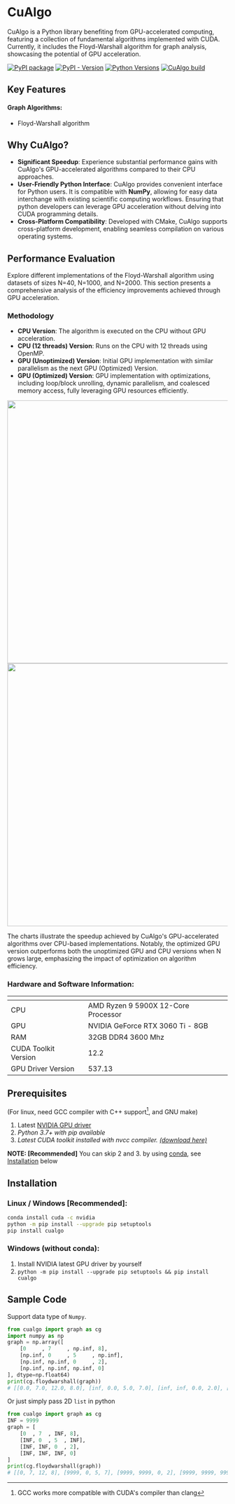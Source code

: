 # CuAlgo

CuAlgo is a Python library benefiting from GPU-accelerated computing, featuring a collection of fundamental algorithms implemented with CUDA. Currently, it includes the Floyd-Warshall algorithm for graph analysis, showcasing the potential of GPU acceleration.

[![PyPI package](https://repology.org/badge/version-for-repo/pypi/python:cualgo.svg?header=lastest%20version)](https://repology.org/project/python:cualgo/versions) [![PyPI - Version](https://img.shields.io/pypi/v/cualgo)](https://pypi.org/project/cualgo/) [![Python Versions](https://img.shields.io/pypi/pyversions/cualgo.svg)](https://pypi.org/project/cualgo/) [![CuAlgo build](https://github.com/anderson101866/cualgo/actions/workflows/python-app.yml/badge.svg)](https://github.com/anderson101866/cualgo/actions/workflows/python-app.yml)

## Key Features
#### Graph Algorithms: 
 - Floyd-Warshall algorithm

## Why CuAlgo?

- **Significant Speedup**: Experience substantial performance gains with CuAlgo's GPU-accelerated algorithms compared to their CPU approaches.
- **User-Friendly Python Interface**: CuAlgo provides convenient interface for Python users. It is compatible with **NumPy**, allowing for easy data interchange with existing scientific computing workflows. Ensuring that python developers can leverage GPU acceleration without delving into CUDA programming details.
- **Cross-Platform Compatibility**: Developed with CMake, CuAlgo supports cross-platform development, enabling seamless compilation on various operating systems.

## Performance Evaluation
Explore different implementations of the Floyd-Warshall algorithm using datasets of sizes N=40, N=1000, and N=2000. This section presents a comprehensive analysis of the efficiency improvements achieved through GPU acceleration.

### Methodology
- **CPU Version**: The algorithm is executed on the CPU without GPU acceleration.
- **CPU (12 threads) Version**: Runs on the CPU with 12 threads using OpenMP.
- **GPU (Unoptimized) Version**: Initial GPU implementation with similar parallelism as the next GPU (Optimized) Version.
- **GPU (Optimized) Version**: GPU implementation with optimizations, including loop/block unrolling, dynamic parallelism, and coalesced memory access, fully leveraging GPU resources efficiently.

<img src="https://github.com/anderson101866/cualgo/assets/15830675/9d6d4b2e-d4fa-4db1-9a52-fd3d42d325cc" width="600">
<img src="https://github.com/anderson101866/cualgo/assets/15830675/4e3a0fd1-ff81-4d92-9531-b06c1483a9d0" width="600">

The charts illustrate the speedup achieved by CuAlgo's GPU-accelerated algorithms over CPU-based implementations. Notably, the optimized GPU version outperforms both the unoptimized GPU and CPU versions when N grows large, emphasizing the impact of optimization on algorithm efficiency.

### Hardware and Software Information:
| <!--  --> | <!--                            --> |
|-----------|-------------------------------------|
| CPU       | AMD Ryzen 9 5900X 12-Core Processor |
| GPU       | NVIDIA GeForce RTX 3060 Ti - 8GB    |
| RAM       | 32GB DDR4 3600 Mhz                  |
| CUDA Toolkit Version | 12.2                     |
| GPU Driver Version   | 537.13                   |



## Prerequisites
(For linux, need GCC compiler with C++ support[^GCC_ONLY], and GNU make)
1. Latest [NVIDIA GPU driver](https://www.nvidia.com.tw/Download/index.aspx)
2. *Python 3.7+ with pip available*
3. *Latest CUDA toolkit installed with nvcc compiler. [(download here)](https://developer.nvidia.com/cuda-downloads)*

**NOTE: [Recommended]** You can skip 2 and 3. by using [conda](https://repo.anaconda.com/archive/), see [Installation](#Installation) below

## Installation
### Linux / Windows [Recommended]:
```bash
conda install cuda -c nvidia
python -m pip install --upgrade pip setuptools
pip install cualgo
```
### Windows (without conda):
1. Install NVIDIA latest GPU driver by yourself
2. `python -m pip install --upgrade pip setuptools && pip install cualgo`


## Sample Code

Support data type of `Numpy`.
```python
from cualgo import graph as cg
import numpy as np
graph = np.array([
    [0     , 7     , np.inf, 8],
    [np.inf, 0     , 5     , np.inf],
    [np.inf, np.inf, 0     , 2],
    [np.inf, np.inf, np.inf, 0]
], dtype=np.float64)
print(cg.floydwarshall(graph))
# [[0.0, 7.0, 12.0, 8.0], [inf, 0.0, 5.0, 7.0], [inf, inf, 0.0, 2.0], [inf, inf, inf, 0.0]]
```

Or just simply pass 2D `list` in python
```python
from cualgo import graph as cg
INF = 9999
graph = [
    [0  , 7  , INF, 8],
    [INF, 0  , 5  , INF],
    [INF, INF, 0  , 2],
    [INF, INF, INF, 0]
]
print(cg.floydwarshall(graph))
# [[0, 7, 12, 8], [9999, 0, 5, 7], [9999, 9999, 0, 2], [9999, 9999, 9999, 0]]
```

[^GCC_ONLY]: GCC works more compatible with CUDA's compiler than clang
